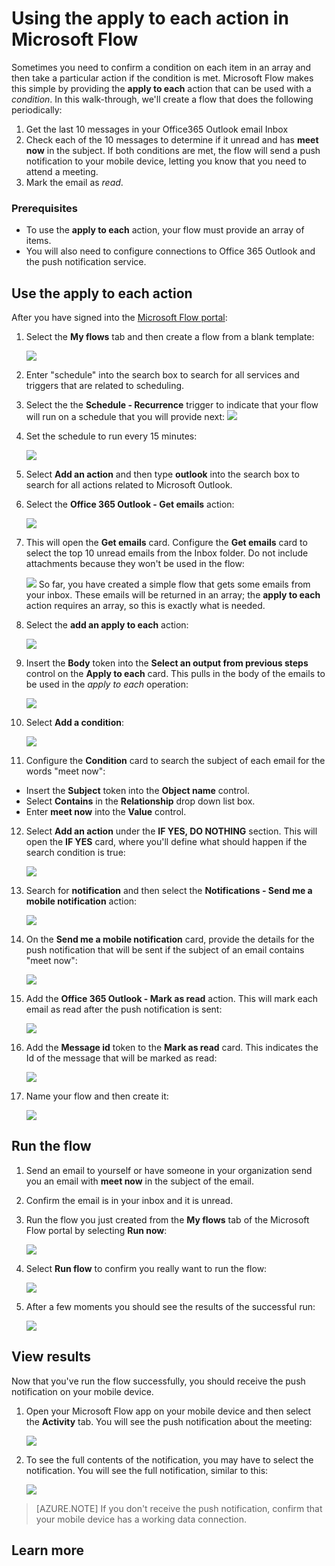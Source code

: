 <properties
    pageTitle="Learn how to parse an array of items and take an action based on a condition by using the Apply to each action.| Microsoft Flow"
    description="Use Microsoft Flow to loop through an array of items."
    services=""
    suite="flow"
    documentationCenter="na"
    authors="msftman"
    manager="anneta"
    editor=""
    tags=""/>

<tags
   ms.service="flow"
   ms.devlang="na"
   ms.topic="article"
   ms.tgt_pltfrm="na"
   ms.workload="na"
   ms.date="02/30/2017"
   ms.author="deonhe"/>

# Using the apply to each action in Microsoft Flow

Sometimes you need to confirm a condition on each item in an array and then take a particular action if the condition is met. Microsoft Flow makes this simple by providing the **apply to each** action that can be used with a *condition*. In this walk-through, we'll create a flow that does the following periodically:

1. Get the last 10 messages in your Office365 Outlook email Inbox
1. Check each of the 10 messages to determine if it unread and has **meet now** in the subject. If both conditions are met, the flow will send a push notification to your mobile device, letting you know that you need to attend a meeting.
1. Mark the email as *read*.

### Prerequisites

- To use the **apply to each** action, your flow must provide an array of items.
- You will also need to configure connections to Office 365 Outlook and the push notification service.


## Use the apply to each action

After you have signed into the [Microsoft Flow portal](https://flow.microsoft.com):

1. Select the **My flows** tab and then create a flow from a blank template:

     ![](./media/apply-to-each/foreach-1.png)

2. Enter "schedule" into the search box to search for all services and triggers that are related to scheduling.
3. Select the  the **Schedule - Recurrence** trigger to indicate that your flow will run on a schedule that you will provide next:
     ![](./media/apply-to-each/foreach-2.png)

4. Set the schedule to run every 15 minutes:

     ![](./media/apply-to-each/foreach-3.png)

5. Select **Add an action** and then type **outlook** into the search box to search for all actions related to Microsoft Outlook.

6. Select the **Office 365 Outlook - Get emails** action:

     ![](./media/apply-to-each/foreach-4.png)

7. This will open the **Get emails** card. Configure the **Get emails** card to select the top 10 unread emails from the Inbox folder. Do not include attachments because they won't be used in the flow:

     ![](./media/apply-to-each/foreach-5.png)
So far, you have created a simple flow that gets some emails from your inbox. These emails will be returned in an array; the **apply to each** action requires an array, so this is exactly what is needed.

8. Select the **add an apply to each** action:

     ![](./media/apply-to-each/foreach-6.png)

9. Insert the **Body** token into the **Select an output from previous steps** control on the **Apply to each** card. This pulls in the body of the emails to be used in the *apply to each* operation:

     ![](./media/apply-to-each/foreach-7.png)

10. Select **Add a condition**:

     ![](./media/apply-to-each/foreach-8.png)

11. Configure the **Condition** card to search the subject of each email for the words "meet now":

- Insert the **Subject** token into the **Object name** control.
- Select **Contains** in the **Relationship** drop down list box.
- Enter **meet now** into the  **Value** control.


12. Select **Add an action** under the **IF YES, DO NOTHING** section. This will open the **IF YES** card, where you'll define what should happen if the search condition is true:

     ![](./media/apply-to-each/foreach-9.png)

13. Search for **notification** and then select the **Notifications - Send me a mobile notification** action:

     ![](./media/apply-to-each/foreach-10.png)
14. On the **Send me a mobile notification** card, provide the details for the push notification that will be sent if the subject of an email contains "meet now":

     ![](./media/apply-to-each/foreach-11.png)
15. Add the **Office 365 Outlook - Mark as read** action. This will mark each email as read after the push notification is sent:

     ![](./media/apply-to-each/foreach-12.png)
16. Add the **Message id** token to the **Mark as read** card. This indicates the Id of the message that will be marked as read:

     ![](./media/apply-to-each/foreach-13.png)
17. Name your flow and then create it:

     ![](./media/apply-to-each/foreach-14.png)


## Run the flow

1. Send an email to yourself or have someone in your organization send you an email with **meet now** in the subject of the email.
1. Confirm the email is in your inbox and it is unread.
1. Run the flow you just created from the **My flows** tab of the Microsoft Flow portal by selecting **Run now**:

     ![](./media/apply-to-each/foreach-run-1.png)
1. Select **Run flow** to confirm you really want to run the flow:

     ![](./media/apply-to-each/foreach-run-2.png)
1. After a few moments you should see the results of the successful run:

     ![](./media/apply-to-each/foreach-run-3.png)

## View results

Now that you've run the flow successfully, you should receive the push notification on your mobile device.

1. Open your Microsoft Flow app on your mobile device and then select the **Activity** tab. You will see the push notification about the meeting:

     ![](./media/apply-to-each/foreach-notification-1.png)
1. To see the full contents of the notification, you may have to select the notification. You will see the full notification, similar to this:

     ![](./media/apply-to-each/foreach-notification-2.png)

>[AZURE.NOTE] If you don't receive the push notification, confirm that your mobile device has a working data connection.

## Learn more